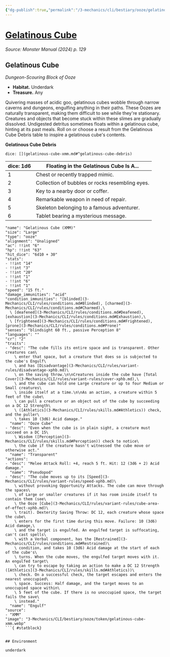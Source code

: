 ```yaml
---
{"dg-publish":true,"permalink":"/3-mechanics/cli/bestiary/ooze/gelatinous-cube-xmm/","tags":["ttrpg-cli/compendium/src/5e/xmm","ttrpg-cli/monster/cr/2","ttrpg-cli/monster/environment/underdark","ttrpg-cli/monster/size/large","ttrpg-cli/monster/type/ooze"],"noteIcon":""}
---
```


# [Gelatinous Cube](3-Mechanics\CLI\bestiary\ooze/gelatinous-cube-xmm.md)
*Source: Monster Manual (2024) p. 129*  

## Gelatinous Cube

*Dungeon-Scouring Block of Ooze*

- **Habitat.** Underdark  
- **Treasure.** Any  

Quivering masses of acidic goo, gelatinous cubes wobble through narrow caverns and dungeons, engulfing anything in their paths. These Oozes are naturally transparent, making them difficult to see while they're stationary. Creatures and objects that become stuck within these slimes are gradually dissolved. Undigested detritus sometimes floats within a gelatinous cube, hinting at its past meals. Roll on or choose a result from the Gelatinous Cube Debris table to inspire a gelatinous cube's contents.

**Gelatinous Cube Debris**

`dice: [](gelatinous-cube-xmm.md#^gelatinous-cube-debris)`

| dice: 1d6 | Floating in the Gelatinous Cube Is A... |
|-----------|-----------------------------------------|
| 1 | Chest or recently trapped mimic. |
| 2 | Collection of bubbles or rocks resembling eyes. |
| 3 | Key to a nearby door or coffer. |
| 4 | Remarkable weapon in need of repair. |
| 5 | Skeleton belonging to a famous adventurer. |
| 6 | Tablet bearing a mysterious message. |{ #gelatinous-cube-debris}


```statblock
"name": "Gelatinous Cube (XMM)"
"size": "Large"
"type": "ooze"
"alignment": "Unaligned"
"ac": !!int "6"
"hp": !!int "63"
"hit_dice": "6d10 + 30"
"stats":
- !!int "14"
- !!int "3"
- !!int "20"
- !!int "1"
- !!int "6"
- !!int "1"
"speed": "15 ft."
"damage_immunities": "acid"
"condition_immunities": "[blinded](3-Mechanics/CLI/rules/conditions.md#Blinded), [charmed](3-Mechanics/CLI/rules/conditions.md#Charmed),\
  \ [deafened](3-Mechanics/CLI/rules/conditions.md#Deafened), [exhaustion](3-Mechanics/CLI/rules/conditions.md#Exhaustion),\
  \ [frightened](3-Mechanics/CLI/rules/conditions.md#Frightened), [prone](3-Mechanics/CLI/rules/conditions.md#Prone)"
"senses": "blindsight 60 ft., passive Perception 8"
"languages": ""
"cr": "2"
"traits":
- "desc": "The cube fills its entire space and is transparent. Other creatures can\
    \ enter that space, but a creature that does so is subjected to the cube's Engulf\
    \ and has [Disadvantage](3-Mechanics/CLI/rules/variant-rules/disadvantage-xphb.md)\
    \ on the saving throw.\n\nCreatures inside the cube have [Total Cover](3-Mechanics/CLI/rules/variant-rules/cover-xphb.md),\
    \ and the cube can hold one Large creature or up to four Medium or Small creatures\
    \ inside itself at a time.\n\nAs an action, a creature within 5 feet of the cube\
    \ can pull a creature or an object out of the cube by succeeding on a DC 12 Strength\
    \ ([Athletics](3-Mechanics/CLI/rules/skills.md#Athletics)) check, and the puller\
    \ takes 10 (3d6) Acid damage."
  "name": "Ooze Cube"
- "desc": "Even when the cube is in plain sight, a creature must succeed on a DC 15\
    \ Wisdom ([Perception](3-Mechanics/CLI/rules/skills.md#Perception)) check to notice\
    \ the cube if the creature hasn't witnessed the cube move or otherwise act."
  "name": "Transparent"
"actions":
- "desc": "Melee Attack Roll: +4, reach 5 ft. Hit: 12 (3d6 + 2) Acid damage."
  "name": "Pseudopod"
- "desc": "The cube moves up to its [Speed](3-Mechanics/CLI/rules/variant-rules/speed-xphb.md)\
    \ without provoking Opportunity Attacks. The cube can move through the spaces\
    \ of Large or smaller creatures if it has room inside itself to contain them (see\
    \ the Ooze [Cube](3-Mechanics/CLI/rules/variant-rules/cube-area-of-effect-xphb.md)\
    \ trait). Dexterity Saving Throw: DC 12, each creature whose space the cube\
    \ enters for the first time during this move. Failure: 10 (3d6) Acid damage,\
    \ and the target is engulfed. An engulfed target is suffocating, can't cast spells\
    \ with a Verbal component, has the [Restrained](3-Mechanics/CLI/rules/conditions.md#Restrained)\
    \ condition, and takes 10 (3d6) Acid damage at the start of each of the cube's\
    \ turns. When the cube moves, the engulfed target moves with it. An engulfed target\
    \ can try to escape by taking an action to make a DC 12 Strength ([Athletics](3-Mechanics/CLI/rules/skills.md#Athletics))\
    \ check. On a successful check, the target escapes and enters the nearest unoccupied\
    \ space. Success: Half damage, and the target moves to an unoccupied space within\
    \ 5 feet of the cube. If there is no unoccupied space, the target fails the save\
    \ instead."
  "name": "Engulf"
"source":
- "XMM"
"image": "3-Mechanics/CLI/bestiary/ooze/token/gelatinous-cube-xmm.webp"
```{ #statblock}


## Environment

underdark